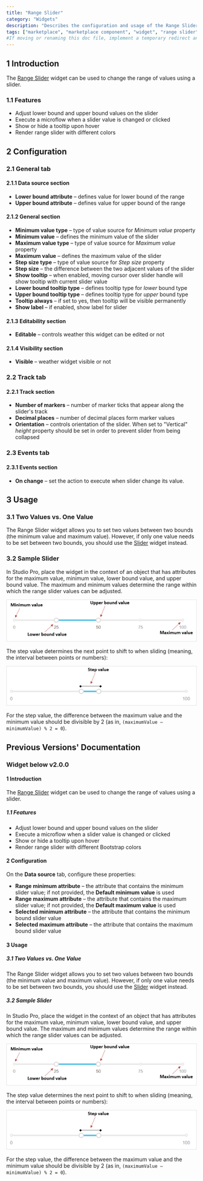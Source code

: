 ```yaml
---
title: "Range Slider"
category: "Widgets"
description: "Describes the configuration and usage of the Range Slider widget, which is available in the Mendix Marketplace."
tags: ["marketplace", "marketplace component", "widget", "range slider", "platform support"]
#If moving or renaming this doc file, implement a temporary redirect and let the respective team know they should update the URL in the product. See Mapping to Products for more details.
---
```


## 1 Introduction

The [Range Slider](https://marketplace.mendix.com/link/component/52704/) widget can be used to change the range of values using a slider.

### 1.1 Features

* Adjust lower bound and upper bound values on the slider
* Execute a microflow when a slider value is changed or clicked
* Show or hide a tooltip upon hover
* Render range slider with different colors

## 2 Configuration

### 2.1 General tab

#### 2.1.1 Data source section

- **Lower bound attribute** – defines value for lower bound of the range
- **Upper bound attribute** – defines value for upper bound of the range

#### 2.1.2 General section

- **Minimum value type** – type of value source for _Minimum value_ property
- **Minimum value** – defines the minimum value of the slider
- **Maximum value type** – type of value source for _Maximum value_ property
- **Maximum value** – defines the maximum value of the slider
- **Step size type** – type of value source for _Step size_ property
- **Step size** – the difference between the two adjacent values of the slider
- **Show tooltip** – when enabled, moving cursor over slider handle will show tooltip with current slider value
- **Lower bound tooltip type** – defines tooltip type for _lower_ bound type
- **Upper bound tooltip type** – defines tooltip type for _upper_ bound type
- **Tooltip always** – if set to yes, then tooltip will be visible permanently
- **Show label** – if enabled, show label for slider

#### 2.1.3 Editability section

- **Editable** – controls weather this widget can be edited or not

#### 2.1.4 Visibility section

- **Visible** – weather widget visible or not

### 2.2 Track tab

#### 2.2.1 Track section

- **Number of markers** – number of marker ticks that appear along the slider's track
- **Decimal places** – number of decimal places form marker values
- **Orientation** – controls orientation of the slider. When set to "Vertical" _height_ property should be set in order to prevent slider from being collapsed

### 2.3 Events tab

#### 2.3.1 Events section

- **On change** – set the action to execute when slider change its value.

## 3 Usage

### 3.1 Two Values vs. One Value

The Range Slider widget allows you to set two values between two bounds (the minimum value and maximum value). However, if only one value needs to be set between two bounds, you should use the [Slider](https://marketplace.mendix.com/link/component/48786/) widget instead.

### 3.2 Sample Slider

In Studio Pro, place the widget in the context of an object that has attributes for the maximum value, minimum value, lower bound value, and upper bound value. The maximum and minimum values determine the range within which the range slider values can be adjusted.

![](attachments/range-slider/sample-range.png)

The step value determines the next point to shift to when sliding (meaning, the interval between points or numbers):

![](attachments/range-slider/step-value.png)

For the step value, the difference between the maximum value and the minimum value should be divisible by 2 (as in, `(maximumValue – minimumValue) % 2 = 0`).

## Previous Versions' Documentation

### Widget below v2.0.0

#### 1 Introduction

The [Range Slider](https://marketplace.mendix.com/link/component/52704/) widget can be used to change the range of values using a slider.

##### 1.1 Features

* Adjust lower bound and upper bound values on the slider
* Execute a microflow when a slider value is changed or clicked
* Show or hide a tooltip upon hover
* Render range slider with different Bootstrap colors

#### 2 Configuration

On the **Data source** tab, configure these properties:

* **Range minimum attribute** – the attribute that contains the minimum slider value; if not provided, the **Default minimum value** is used
* **Range maximum attribute** – the attribute that contains the maximum slider value; if not provided, the **Default maximum value** is used
* **Selected minimum attribute** – the attribute that contains the minimum bound slider value
* **Selected maximum attribute** – the attribute that contains the maximum bound slider value

#### 3 Usage

##### 3.1 Two Values vs. One Value

The Range Slider widget allows you to set two values between two bounds (the minimum value and maximum value). However, if only one value needs to be set between two bounds, you should use the [Slider](https://marketplace.mendix.com/link/component/48786/) widget instead.

##### 3.2 Sample Slider

In Studio Pro, place the widget in the context of an object that has attributes for the maximum value, minimum value, lower bound value, and upper bound value. The maximum and minimum values determine the range within which the range slider values can be adjusted.

![](attachments/range-slider/sample-range.png)

The step value determines the next point to shift to when sliding (meaning, the interval between points or numbers):

![](attachments/range-slider/step-value.png)

For the step value, the difference between the maximum value and the minimum value should be divisible by 2 (as in, `(maximumValue – minimumValue) % 2 = 0`).
